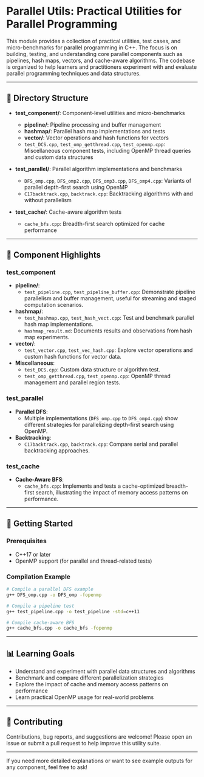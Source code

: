 # Parallel Utils: Practical Utilities for Parallel Programming

This module provides a collection of practical utilities, test cases, and micro-benchmarks for parallel programming in C++. The focus is on building, testing, and understanding core parallel components such as pipelines, hash maps, vectors, and cache-aware algorithms. The codebase is organized to help learners and practitioners experiment with and evaluate parallel programming techniques and data structures.

---

## 📂 Directory Structure

- **test_component/**: Component-level utilities and micro-benchmarks
  - **pipeline/**: Pipeline processing and buffer management
  - **hashmap/**: Parallel hash map implementations and tests
  - **vector/**: Vector operations and hash functions for vectors
  - `test_DCS.cpp`, `test_omp_getthread.cpp`, `test_openmp.cpp`: Miscellaneous component tests, including OpenMP thread queries and custom data structures

- **test_parallel/**: Parallel algorithm implementations and benchmarks
  - `DFS_omp.cpp`, `DFS_omp2.cpp`, `DFS_omp3.cpp`, `DFS_omp4.cpp`: Variants of parallel depth-first search using OpenMP
  - `C17backtrack.cpp`, `backtrack.cpp`: Backtracking algorithms with and without parallelism

- **test_cache/**: Cache-aware algorithm tests
  - `cache_bfs.cpp`: Breadth-first search optimized for cache performance

---

## 🧩 Component Highlights

### test_component

- **pipeline/**:  
  - `test_pipeline.cpp`, `test_pipeline_buffer.cpp`: Demonstrate pipeline parallelism and buffer management, useful for streaming and staged computation scenarios.
- **hashmap/**:  
  - `test_hashmap.cpp`, `test_hash_vect.cpp`: Test and benchmark parallel hash map implementations.
  - `hashmap_result.md`: Documents results and observations from hash map experiments.
- **vector/**:  
  - `test_vector.cpp`, `test_vec_hash.cpp`: Explore vector operations and custom hash functions for vector data.
- **Miscellaneous**:  
  - `test_DCS.cpp`: Custom data structure or algorithm test.
  - `test_omp_getthread.cpp`, `test_openmp.cpp`: OpenMP thread management and parallel region tests.

### test_parallel

- **Parallel DFS**:  
  - Multiple implementations (`DFS_omp.cpp` to `DFS_omp4.cpp`) show different strategies for parallelizing depth-first search using OpenMP.
- **Backtracking**:  
  - `C17backtrack.cpp`, `backtrack.cpp`: Compare serial and parallel backtracking approaches.

### test_cache

- **Cache-Aware BFS**:  
  - `cache_bfs.cpp`: Implements and tests a cache-optimized breadth-first search, illustrating the impact of memory access patterns on performance.

---

## 🚀 Getting Started

### Prerequisites

- C++17 or later
- OpenMP support (for parallel and thread-related tests)

### Compilation Example

```bash
# Compile a parallel DFS example
g++ DFS_omp.cpp -o DFS_omp -fopenmp

# Compile a pipeline test
g++ test_pipeline.cpp -o test_pipeline -std=c++11

# Compile cache-aware BFS
g++ cache_bfs.cpp -o cache_bfs -fopenmp
```

---

## 📊 Learning Goals

- Understand and experiment with parallel data structures and algorithms
- Benchmark and compare different parallelization strategies
- Explore the impact of cache and memory access patterns on performance
- Learn practical OpenMP usage for real-world problems

---

## 🤝 Contributing

Contributions, bug reports, and suggestions are welcome! Please open an issue or submit a pull request to help improve this utility suite.

---

If you need more detailed explanations or want to see example outputs for any component, feel free to ask!
